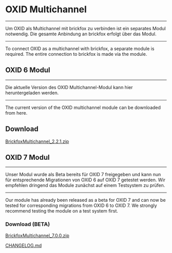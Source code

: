 # OXID Multichannel

---- 
Um OXID als Multichannel mit brickfox zu verbinden ist ein separates Modul notwendig.
Die gesamte Anbindung an brickfox erfolgt über das Modul.

---

To connect OXID as a multichannel with brickfox, a separate module is required.
The entire connection to brickfox is made via the module.


## OXID 6 Modul

--- 

Die aktuelle Version des OXID Multichannel-Modul kann hier heruntergeladen werden.

--- 
The current version of the OXID multichannel module can be downloaded from here.


## Download

[BrickfoxMultichannel_2.2.1.zip](BrickfoxMultichannel_2.2.1.zip)

## OXID 7 Modul

---
Unser Modul wurde als Beta bereits für OXID 7 freigegeben und kann nun für entsprechende Migrationen von OXID 6 auf OXID 7 getestet werden.
Wir empfehlen dringend das Module zunächst auf einem Testsystem zu prüfen.

---
Our module has already been released as a beta for OXID 7 and can now be tested for corresponding migrations from OXID 6 to OXID 7.
We strongly recommend testing the module on a test system first.

### Download (BETA)

[BrickfoxMultichannel_7.0.0.zip](beta/BrickfoxMultichannel_7.0.0.zip)

[CHANGELOG.md](beta/CHANGELOG.md)
